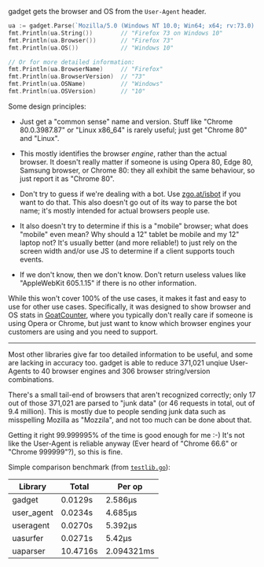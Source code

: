 gadget gets the browser and OS from the `User-Agent` header.

```go
ua := gadget.Parse(`Mozilla/5.0 (Windows NT 10.0; Win64; x64; rv:73.0) Gecko/20100101 Firefox/73.0`)
fmt.Println(ua.String())        // "Firefox 73 on Windows 10"
fmt.Println(ua.Browser())       // "Firefox 73"
fmt.Println(ua.OS())            // "Windows 10"

// Or for more detailed information:
fmt.Println(ua.BrowserName)     // "Firefox"
fmt.Println(ua.BrowserVersion)  // "73"
fmt.Println(ua.OSName)          // "Windows"
fmt.Println(ua.OSVersion)       // "10"
```

Some design principles:

- Just get a "common sense" name and version. Stuff like "Chrome 80.0.3987.87"
  or "Linux x86_64" is rarely useful; just get "Chrome 80" and "Linux".

- This mostly identifies the browser *engine*, rather than the actual browser.
  It doesn't really matter if someone is using Opera 80, Edge 80, Samsung
  browser, or Chrome 80: they all exhibit the same behaviour, so just report it
  as "Chrome 80".

- Don't try to guess if we're dealing with a bot. Use [zgo.at/isbot][isbot] if
  you want to do that. This also doesn't go out of its way to parse the bot
  name; it's mostly intended for actual browsers people use.

- It also doesn't try to determine if this is a "mobile" browser; what does
  "mobile" even mean? Why should a 12" tablet be mobile and my 12" laptop not?
  It's usually better (and more reliable!) to just rely on the screen width
  and/or use JS to determine if a client supports touch events.

- If we don't know, then we don't know. Don't return useless values like
  "AppleWebKit 605.1.15" if there is no other information.

While this won't cover 100% of the use cases, it makes it fast and easy to use
for other use cases. Specifically, it was designed to show browser and OS stats
in [GoatCounter][gc], where you typically don't really care if someone is using
Opera or Chrome, but just want to know which browser engines your customers are
using and you need to support.

[isbot]: https://github.com/zgoat/isbot
[gc]: https://github.com/zgoat/goatcounter

---

Most other libraries give far too detailed information to be useful, and some
are lacking in accuracy too. gadget is able to reduce 371,021 unqiue User-Agents
to 40 browser engines and 306 browser string/version combinations.

There's a small tail-end of browsers that aren't recognized correctly; only 17
out of those 371,021 are parsed to "junk data" (or 46 requests in total, out of
9.4 million). This is mostly due to people sending junk data such as misspelling
Mozilla as "Mozzila", and not too much can be done about that.

Getting it right 99.999995% of the time is good enough for me :-) It's not like
the User-Agent is reliable anyway (Ever heard of "Chrome 66.6" or "Chrome
999999"?), so this is fine.

Simple comparison benchmark (from [`testlib.go`](/testlib.go)):

| Library    | Total    | Per op     |
| -------    | -----    | ------     |
| gadget     | 0.0129s  | 2.586µs    |
| user_agent | 0.0234s  | 4.685µs    |
| useragent  | 0.0270s  | 5.392µs    |
| uasurfer   | 0.0271s  | 5.42µs     |
| uaparser   | 10.4716s | 2.094321ms |
